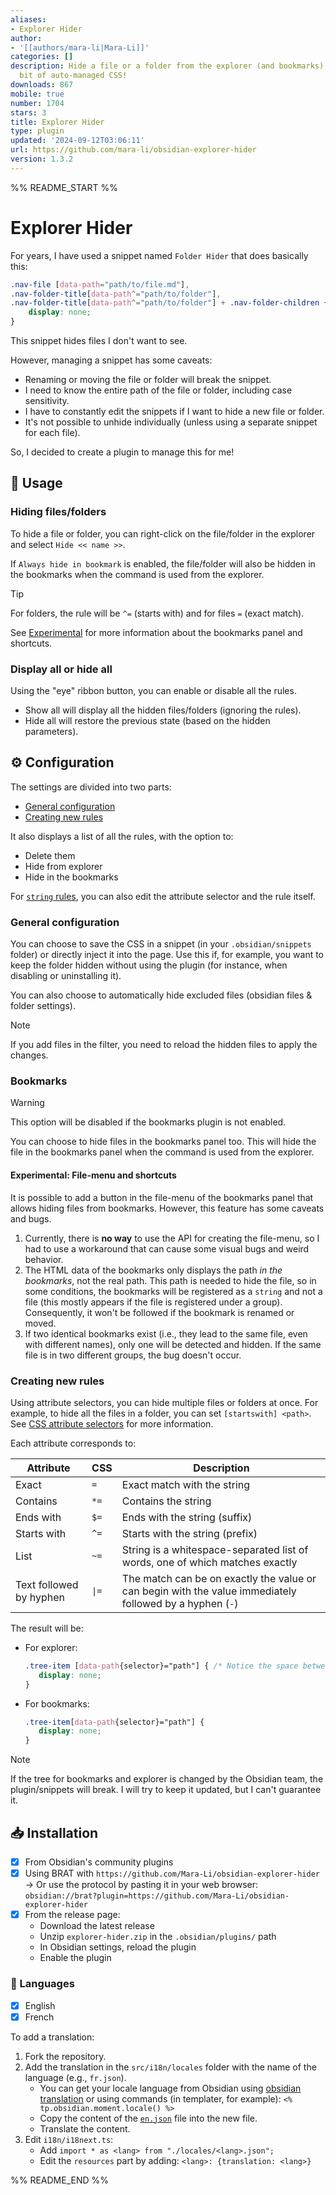 ```yaml
---
aliases:
- Explorer Hider
author:
- '[[authors/mara-li|Mara-Li]]'
categories: []
description: Hide a file or a folder from the explorer (and bookmarks) using a little
  bit of auto-managed CSS!
downloads: 867
mobile: true
number: 1704
stars: 3
title: Explorer Hider
type: plugin
updated: '2024-09-12T03:06:11'
url: https://github.com/mara-li/obsidian-explorer-hider
version: 1.3.2
---
```


%% README_START %%

# Explorer Hider

For years, I have used a snippet named `Folder Hider` that does basically this:

```css
.nav-file [data-path="path/to/file.md"],
.nav-folder-title[data-path^="path/to/folder"],
.nav-folder-title[data-path^="path/to/folder"] + .nav-folder-children {
    display: none;
}
```

This snippet hides files I don't want to see.

However, managing a snippet has some caveats:

- Renaming or moving the file or folder will break the snippet.
- I need to know the entire path of the file or folder, including case sensitivity.
- I have to constantly edit the snippets if I want to hide a new file or folder.
- It's not possible to unhide individually (unless using a separate snippet for each file).

So, I decided to create a plugin to manage this for me!

## 🧰 Usage
### Hiding files/folders

To hide a file or folder, you can right-click on the file/folder in the explorer and select `Hide << name >>`.

If `Always hide in bookmark` is enabled, the file/folder will also be hidden in the bookmarks when the command is used from the explorer.

> [!TIP]
> For folders, the rule will be `^=` (starts with) and for files `=` (exact match).

See [Experimental](#experimental-file-menu-and-shortcuts) for more information about the bookmarks panel and shortcuts.

### Display all or hide all

Using the "eye" ribbon button, you can enable or disable all the rules.

- Show all will display all the hidden files/folders (ignoring the rules).
- Hide all will restore the previous state (based on the hidden parameters).

## ⚙️ Configuration

The settings are divided into two parts:
- [General configuration](#general-configuration)
- [Creating new rules](#creating-new-rules)

It also displays a list of all the rules, with the option to:
- Delete them
- Hide from explorer 
- Hide in the bookmarks

For [`string` rules](#creating-new-rules), you can also edit the attribute selector and the rule itself.

### General configuration

You can choose to save the CSS in a snippet (in your `.obsidian/snippets` folder) or directly inject it into the page. Use this if, for example, you want to keep the folder hidden without using the plugin (for instance, when disabling or uninstalling it).

You can also choose to automatically hide excluded files (obsidian files & folder settings).

> [!NOTE]
> If you add files in the filter, you need to reload the hidden files to apply the changes.

### Bookmarks

> [!warning] 
> This option will be disabled if the bookmarks plugin is not enabled.

You can choose to hide files in the bookmarks panel too. This will hide the file in the bookmarks panel when the command is used from the explorer.

#### Experimental: File-menu and shortcuts

It is possible to add a button in the file-menu of the bookmarks panel that allows hiding files from bookmarks. However, this feature has some caveats and bugs.

1. Currently, there is **no way** to use the API for creating the file-menu, so I had to use a workaround that can cause some visual bugs and weird behavior.
2. The HTML data of the bookmarks only displays the path *in the bookmarks*, not the real path. This path is needed to hide the file, so in some conditions, the bookmarks will be registered as a `string` and not a file (this mostly appears if the file is registered under a group). Consequently, it won't be followed if the bookmark is renamed or moved.
3. If two identical bookmarks exist (i.e., they lead to the same file, even with different names), only one will be detected and hidden. If the same file is in two different groups, the bug doesn't occur.

### Creating new rules

Using attribute selectors, you can hide multiple files or folders at once. For example, to hide all the files in a folder, you can set `[startswith] <path>`. See [CSS attribute selectors](https://developer.mozilla.org/en-US/docs/Web/CSS/Attribute_selectors) for more information.

Each attribute corresponds to:

| Attribute               | CSS    | Description                                                                                            |
| ----------------------- | ------ | ------------------------------------------------------------------------------------------------------ |
| Exact                   | `=`    | Exact match with the string                                                                            |
| Contains                | `*=`   | Contains the string                                                                                    |
| Ends with               | `$=`   | Ends with the string (suffix)                                                                          |
| Starts with             | `^=`   | Starts with the string (prefix)                                                                        |
| List                    | `~=`   | String is a whitespace-separated list of words, one of which matches exactly                           |
| Text followed by hyphen | `\|=`  | The match can be on exactly the value or can begin with the value immediately followed by a hyphen (`-`) |

The result will be:
- For explorer:
   ```css
   .tree-item [data-path{selector}="path"] { /* Notice the space between the class and the attribute */
      display: none;
   }
   ```
- For bookmarks:
   ```css
   .tree-item[data-path{selector}="path"] { 
      display: none;
   }
   ```

> [!Note]
> If the tree for bookmarks and explorer is changed by the Obsidian team, the plugin/snippets will break. I will try to keep it updated, but I can't guarantee it.

## 📥 Installation

- [x] From Obsidian's community plugins
- [X] Using BRAT with `https://github.com/Mara-Li/obsidian-explorer-hider`  
   → Or use the protocol by pasting it in your web browser: `obsidian://brat?plugin=https://github.com/Mara-Li/obsidian-explorer-hider`
- [X] From the release page:
  - Download the latest release
  - Unzip `explorer-hider.zip` in the `.obsidian/plugins/` path
  - In Obsidian settings, reload the plugin
  - Enable the plugin

### 🎼 Languages

- [X] English
- [X] French

To add a translation:

1. Fork the repository.
2. Add the translation in the `src/i18n/locales` folder with the name of the language (e.g., `fr.json`).
   - You can get your locale language from Obsidian using [obsidian translation](https://github.com/obsidianmd/obsidian-translations) or using commands (in templater, for example): `<% tp.obsidian.moment.locale() %>`
   - Copy the content of the [`en.json`](./src/i18n/locales/en.json) file into the new file.
   - Translate the content.
3. Edit `i18n/i18next.ts`:
   - Add `import * as <lang> from "./locales/<lang>.json";`
   - Edit the `resources` part by adding: `<lang>: {translation: <lang>}`


%% README_END %%